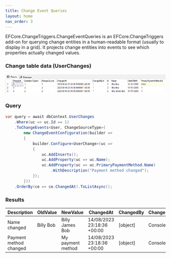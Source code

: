 ```yaml
---
title: Change Event Queries
layout: home
nav_order: 3
---
```


EFCore.ChangeTriggers.ChangeEventQueries is an EFCore.ChangeTriggers add-on for querying change entities in a human-readable format (usually to display in a grid). It projects change entities into events to see which properties actually changed values.

### Change table data (UserChanges)

![Example](https://raw.githubusercontent.com/codemunkie15/EFCore.ChangeTriggers/main/docs/images/Example1.png)

### Query

```c#
var query = await dbContext.UserChanges
    .Where(uc => uc.Id == 1)
    .ToChangeEvents<User, ChangeSourceType>(
        new ChangeEventConfiguration(builder =>
        {
            builder.Configure<UserChange>(uc =>
            {
                uc.AddInserts();
                uc.AddProperty(uc => uc.Name);
                uc.AddProperty(uc => uc.PrimaryPaymentMethod.Name)
                    .WithDescription("Payment method changed");
            });
        }))
    .OrderBy(ce => ce.ChangedAt).ToListAsync();
```

### Results

| Description                    | OldValue  | NewValue          | ChangedAt                  | ChangedBy | ChangeSource |
| ------------------------------ | --------- | ----------------  | -------------------------- | --------  | ------------ |
| Name changed                   | Billy Bob | Billy James Bob   | 14/08/2023 23:18:36 +00:00 | [object]  | ConsoleApp   |
| Payment method changed         |           | My payment method | 14/08/2023 23:18:36 +00:00 | [object]  | ConsoleApp   |